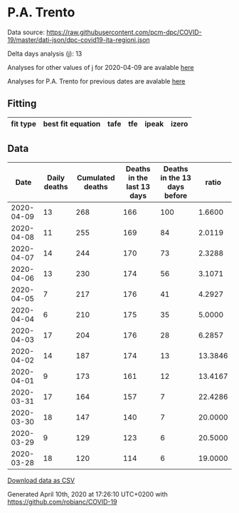 # P.A. Trento

Data source: https://raw.githubusercontent.com/pcm-dpc/COVID-19/master/dati-json/dpc-covid19-ita-regioni.json

Delta days analysis (j): 13

Analyses for other values of j for 2020-04-09 are avalable [here](../README.md)

Analyses for P.A. Trento for previous dates are avalable [here](../../README.md)

## Fitting 
|fit type|best fit equation|tafe|tfe|ipeak|izero|
|-------|-----|--------|------|---|---|

## Data
|Date|Daily deaths|Cumulated deaths|Deaths in the last 13 days|Deaths in the 13 days before|ratio|
|----|----------|-----------|-------|--------------------|-----|
|2020-04-09|13|268|166|100|1.6600|
|2020-04-08|11|255|169|84|2.0119|
|2020-04-07|14|244|170|73|2.3288|
|2020-04-06|13|230|174|56|3.1071|
|2020-04-05|7|217|176|41|4.2927|
|2020-04-04|6|210|175|35|5.0000|
|2020-04-03|17|204|176|28|6.2857|
|2020-04-02|14|187|174|13|13.3846|
|2020-04-01|9|173|161|12|13.4167|
|2020-03-31|17|164|157|7|22.4286|
|2020-03-30|18|147|140|7|20.0000|
|2020-03-29|9|129|123|6|20.5000|
|2020-03-28|18|120|114|6|19.0000|

[Download data as CSV](COVID-19_p.a._trento_j13_2020-04-09.csv)

Generated April 10th, 2020 at 17:26:10 UTC+0200 with https://github.com/robianc/COVID-19
